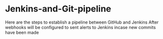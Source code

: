 # Jenkins-and-Git-pipeline
Here are the steps to establish a pipeline between GitHub and Jenkins 
After webhooks will be configured to sent alerts to Jenkins incase new commits have been made